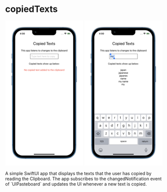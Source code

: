 # copiedTexts
<p float="left">
<img src="copier-blank.png" alt="screenshot of copier iOS app with empty state" width="250">
<img src="copier-samples.png" alt="screenshot of copier iOS app with copied texts" width="250">
</p>
A simple SwiftUI app that displays the texts that the user has copied by reading the Clipboard. The app subscribes to the changedNotification event of `UIPasteboard` and updates the UI whenever a new text is copied.   
